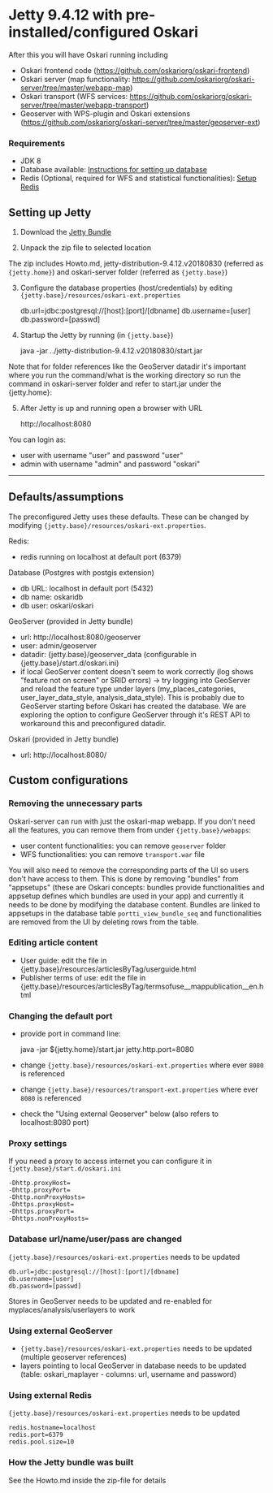 # Jetty 9.4.12 with pre-installed/configured Oskari

After this you will have Oskari running including

- Oskari frontend code (https://github.com/oskariorg/oskari-frontend)
- Oskari server (map functionality: https://github.com/oskariorg/oskari-server/tree/master/webapp-map)
- Oskari transport (WFS services: https://github.com/oskariorg/oskari-server/tree/master/webapp-transport)
- Geoserver with WPS-plugin and Oskari extensions (https://github.com/oskariorg/oskari-server/tree/master/geoserver-ext)

### Requirements

* JDK 8
* Database available: [Instructions for setting up database](/documentation/backend/setup-database)
* Redis (Optional, required for WFS and statistical functionalities): [Setup Redis](/documentation/backend/setup-redis)

## Setting up Jetty

1) Download the [Jetty Bundle](/download)

2) Unpack the zip file to selected location

The zip includes Howto.md, jetty-distribution-9.4.12.v20180830 (referred as `{jetty.home}`) and oskari-server folder (referred as `{jetty.base}`)

3) Configure the database properties (host/credentials) by editing `{jetty.base}/resources/oskari-ext.properties`

    db.url=jdbc:postgresql://[host]:[port]/[dbname]
    db.username=[user]
    db.password=[passwd]

4) Startup the Jetty by running (in `{jetty.base}`)

    java -jar ../jetty-distribution-9.4.12.v20180830/start.jar

Note that for folder references like the GeoServer datadir it's important where you run the command/what is the working directory so run the command in oskari-server folder and refer to start.jar under the {jetty.home}:

5) After Jetty is up and running open a browser with URL

    http://localhost:8080


You can login as:
- user with username "user" and password "user"
- admin with username "admin" and password "oskari"

---

## Defaults/assumptions

The preconfigured Jetty uses these defaults. These can be changed by modifying `{jetty.base}/resources/oskari-ext.properties`.

Redis:
- redis running on localhost at default port (6379)

Database (Postgres with postgis extension)
- db URL: localhost in default port (5432)
- db name: oskaridb
- db user: oskari/oskari

GeoServer (provided in Jetty bundle)
- url: http://localhost:8080/geoserver
- user: admin/geoserver
- datadir: {jetty.base}/geoserver_data (configurable in {jetty.base}/start.d/oskari.ini)
- if local GeoServer content doesn't seem to work correctly (log shows "feature not on screen" or SRID errors) -> try logging into GeoServer and reload the feature type under layers (my_places_categories, user_layer_data_style, analysis_data_style). This is probably due to GeoServer starting before Oskari has created the database. We are exploring the option to configure GeoServer through it's REST API to workaround this and preconfigured datadir.

Oskari (provided in Jetty bundle)
- url: http://localhost:8080/

## Custom configurations

### Removing the unnecessary parts

Oskari-server can run with just the oskari-map webapp. If you don't need all the features, you can remove them from under `{jetty.base}/webapps`:
- user content functionalities: you can remove `geoserver` folder
- WFS functionalities: you can remove `transport.war` file

You will also need to remove the corresponding parts of the UI so users don't have access to them. This is done by removing "bundles" from "appsetups" (these are Oskari concepts: bundles provide  functionalities and appsetup defines which bundles are used in your app) and currently it needs to be done by modifying the database content. Bundles are linked to appsetups in the database table `portti_view_bundle_seq` and functionalities are removed from the UI by deleting rows from the table.

### Editing article content

- User guide: edit the file in {jetty.base}/resources/articlesByTag/userguide.html
- Publisher terms of use: edit the file in {jetty.base}/resources/articlesByTag/termsofuse__mappublication__en.html

### Changing the default port

- provide port in command line:

    java -jar ${jetty.home}/start.jar jetty.http.port=8080

- change `{jetty.base}/resources/oskari-ext.properties` where ever `8080` is referenced
- change `{jetty.base}/resources/transport-ext.properties` where ever `8080` is referenced
- check the "Using external Geoserver" below (also refers to localhost:8080 port)

### Proxy settings

If you need a proxy to access internet you can configure it in `{jetty.base}/start.d/oskari.ini`

	-Dhttp.proxyHost=
	-Dhttp.proxyPort=
	-Dhttp.nonProxyHosts=
	-Dhttps.proxyHost=
	-Dhttps.proxyPort=
	-Dhttps.nonProxyHosts=

### Database url/name/user/pass are changed
`{jetty.base}/resources/oskari-ext.properties` needs to be updated

	db.url=jdbc:postgresql://[host]:[port]/[dbname]
	db.username=[user]
	db.password=[passwd]

Stores in GeoServer needs to be updated and re-enabled for myplaces/analysis/userlayers to work

### Using external GeoServer
- `{jetty.base}/resources/oskari-ext.properties` needs to be updated (multiple geoserver references)
- layers pointing to local GeoServer in database needs to be updated (table: oskari_maplayer - columns: url, username and password)

### Using external Redis
`{jetty.base}/resources/oskari-ext.properties` needs to be updated

	redis.hostname=localhost
	redis.port=6379
	redis.pool.size=10

### How the Jetty bundle was built

See the Howto.md inside the zip-file for details
